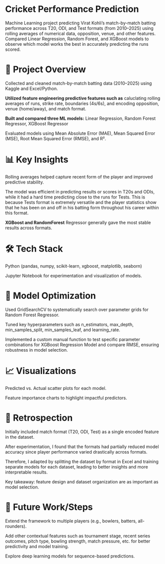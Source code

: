# Cricket Performance Prediction

Machine Learning project predicting Virat Kohli’s match-by-match batting performance across T20, ODI, and Test formats (from 2010–2025) using rolling averages of numerical data, opposition, venue, and other features. 
Compared Linear Regression, Random Forest, and XGBoost models to observe which model works the best in accurately predicting the runs scored.

# 🔎 Project Overview

Collected and cleaned match-by-match batting data (2010–2025) using Kaggle and Excel/Python.

**Utilized feature engineering predictive features such as** caluclating rolling averages of runs, strike rate, boundaries (4s/6s), and encoding opposition, venue (home/away), and match format.

**Built and compared three ML models:** Linear Regression, Random Forest Regressor, XGBoost Regressor

Evaluated models using Mean Absolute Error (MAE), Mean Squared Error (MSE), Root Mean Squared Error (RMSE), and R².

# 📊 Key Insights

Rolling averages helped capture recent form of the player and improved predictive stability.

The model was efficient in predicting results or scores in T20s and ODIs, while it had a hard time predicting close to the runs for Tests. This is because Tests format is extremely versatile and the player statistics show that he has been on and off in his batting form throughout his career within this format.

**XGBoost and RandomForest** Regressor generally gave the most stable results across formats.

# 🛠️ Tech Stack

Python (pandas, numpy, scikit-learn, xgboost, matplotlib, seaborn)

Jupyter Notebook for experimentation and visualization of models.

# 🔧 Model Optimization

Used GridSearchCV to systematically search over parameter grids for Random Forest Regressor.

Tuned key hyperparameters such as n_estimators, max_depth, min_samples_split, min_samples_leaf, and learning_rate.

Implemented a custom manual function to test specific parameter combinations for XGBoost Regression Model and compare RMSE, ensuring robustness in model selection.

# 📈 Visualizations

Predicted vs. Actual scatter plots for each model.

Feature importance charts to highlight impactful predictors.

# 🔄 Retrospection

Initially included match format (T20, ODI, Test) as a single encoded feature in the dataset.

After experimentation, I found that the formats had partially reduced model accuracy since player performance varied drastically across formats.

Therefore, I adapted by splitting the dataset by format in Excel and training separate models for each dataset, leading to better insights and more interpretable results.

Key takeaway: feature design and dataset organization are as important as model selection.

# 🚀 Future Work/Steps

Extend the framework to multiple players (e.g., bowlers, batters, all-rounders).

Add other contextual features such as tournament stage, recent series outcomes, pitch type, bowling strength, match pressure, etc. for better predictivity and model training.

Explore deep learning models for sequence-based predictions.
